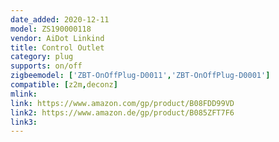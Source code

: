 ```yaml
---
date_added: 2020-12-11
model: ZS190000118
vendor: AiDot Linkind
title: Control Outlet
category: plug
supports: on/off
zigbeemodel: ['ZBT-OnOffPlug-D0011','ZBT-OnOffPlug-D0001']
compatible: [z2m,deconz]
mlink:
link: https://www.amazon.com/gp/product/B08FDD99VD
link2: https://www.amazon.de/gp/product/B085ZFT7F6
link3: 
---
```

 